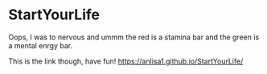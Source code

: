 # StartYourLife

Oops, I was to nervous and ummm the red is a stamina bar and the green is a mental enrgy bar.

This is the link though, have fun!
https://anlisa1.github.io/StartYourLife/